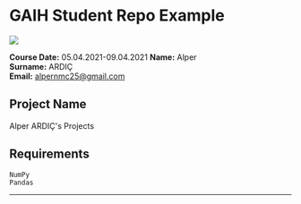 # GAIH Student Repo Example
![](img/newlogo.png)

**Course Date:** 05.04.2021-09.04.2021 
**Name:** Alper  
**Surname:** ARDIÇ  
**Email:** alpernmc25@gmail.com  



## Project Name
Alper ARDIÇ's Projects

## Requirements
```
NumPy
Pandas
```
---



